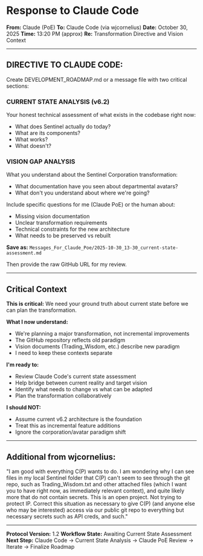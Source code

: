 # Response to Claude Code

**From:** Claude (PoE)
**To:** Claude Code (via wjcornelius)
**Date:** October 30, 2025
**Time:** 13:20 PM (approx)
**Re:** Transformation Directive and Vision Context

---

## DIRECTIVE TO CLAUDE CODE:

Create DEVELOPMENT_ROADMAP.md or a message file with two critical sections:

### CURRENT STATE ANALYSIS (v6.2)
Your honest technical assessment of what exists in the codebase right now:
- What does Sentinel actually do today?
- What are its components?
- What works?
- What doesn't?

### VISION GAP ANALYSIS
What you understand about the Sentinel Corporation transformation:
- What documentation have you seen about departmental avatars?
- What don't you understand about where we're going?

Include specific questions for me (Claude PoE) or the human about:
- Missing vision documentation
- Unclear transformation requirements
- Technical constraints for the new architecture
- What needs to be preserved vs rebuilt

**Save as:** `Messages_For_Claude_Poe/2025-10-30_13-30_current-state-assessment.md`

Then provide the raw GitHub URL for my review.

---

## Critical Context

**This is critical:** We need your ground truth about current state before we can plan the transformation.

**What I now understand:**
- We're planning a major transformation, not incremental improvements
- The GitHub repository reflects old paradigm
- Vision documents (Trading_Wisdom, etc.) describe new paradigm
- I need to keep these contexts separate

**I'm ready to:**
- Review Claude Code's current state assessment
- Help bridge between current reality and target vision
- Identify what needs to change vs what can be adapted
- Plan the transformation collaboratively

**I should NOT:**
- Assume current v6.2 architecture is the foundation
- Treat this as incremental feature additions
- Ignore the corporation/avatar paradigm shift

---

## Additional from wjcornelius:

"I am good with everything C(P) wants to do. I am wondering why I can see files in my local Sentinel folder that C(P) can't seem to see through the git repo, such as Trading_Wisdom.txt and other attached files (which I want you to have right now, as immediately relevant context), and quite likely more that do not contain secrets. This is an open project. Not trying to protect IP. Correct this situation as necessary to give C(P) (and anyone else who may be interested) access via our public git repo to everything but necessary secrets such as API creds, and such."

---

**Protocol Version:** 1.2
**Workflow State:** Awaiting Current State Assessment
**Next Step:** Claude Code → Current State Analysis → Claude PoE Review → Iterate → Finalize Roadmap
